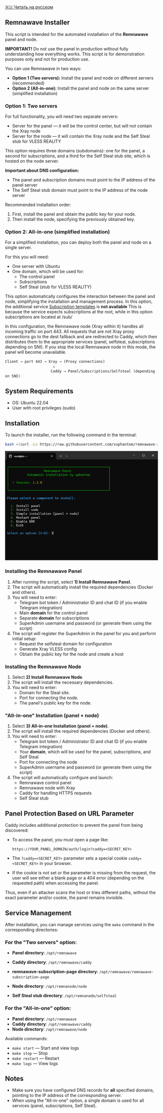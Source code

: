 [🇷🇺 Читать на русском](README.ru.md)

## Remnawave Installer

This script is intended for the automated installation of the **Remnawave** panel and node.

**IMPORTANT!** Do not use the panel in production without fully understanding how everything works. This script is for demonstration purposes only and not for production use.

You can use Remnawave in two ways:

- **Option 1 (Two servers):** Install the panel and node on different servers (recommended)
- **Option 2 (All-in-one):** Install the panel and node on the same server (simplified installation)

### Option 1: Two servers

For full functionality, you will need two separate servers:

- Server for the panel — it will be the control center, but will not contain the Xray node
- Server for the node — it will contain the Xray node and the Self Steal stub for VLESS REALITY

This option requires three domains (subdomains): one for the panel, a second for subscriptions, and a third for the Self Steal stub site, which is hosted on the node server.

**Important about DNS configuration:**

- The panel and subscription domains must point to the IP address of the panel server
- The Self Steal stub domain must point to the IP address of the node server

Recommended installation order:

1. First, install the panel and obtain the public key for your node.
2. Then install the node, specifying the previously obtained key.

### Option 2: All-in-one (simplified installation)

For a simplified installation, you can deploy both the panel and node on a single server.

For this you will need:

- One server with Ubuntu
- One domain, which will be used for:
  - The control panel
  - Subscriptions
  - Self Steal (stub for VLESS REALITY)

This option automatically configures the interaction between the panel and node, simplifying the installation and management process.
In this option, the additional service [Subscription templates](https://remna.st/subscription-templating/installation) is **not available**
This is because the service expects subscriptions at the root, while in this option subscriptions are located at /sub/

In this configuration, the Remnawave node (Xray within it) handles all incoming traffic on port 443. All requests that are not Xray proxy connections go to the dest fallback and are redirected to Caddy, which then distributes them to the appropriate services (panel, selfsteal, subscriptions depending on SNI). If you stop the local Remnawave node in this mode, the panel will become unavailable.

```
Client → port 443 → Xray → (Proxy connections)
                      ↓
                     Caddy → Panel/Subscriptions/Selfsteal (depending on SNI)
```

## System Requirements

- OS: Ubuntu 22.04
- User with root privileges (sudo)

## Installation

To launch the installer, run the following command in the terminal:

```bash
bash <(curl -Ls https://raw.githubusercontent.com/xxphantom/remnawave-installer/refs/heads/main/dist/install_remnawave.sh)
```

<p align="center"><img src="./assets/menu.png" alt="Remnawave Installer Menu"></p>

### Installing the Remnawave Panel

1. After running the script, select **1) Install Remnawave Panel**.
2. The script will automatically install the required dependencies (Docker and others).
3. You will need to enter:
   - Telegram bot token / Administrator ID and chat ID (if you enable Telegram integration)
   - Main **domain** for the control panel
   - Separate **domain** for subscriptions
   - SuperAdmin username and password (or generate them using the script)
4. The script will register the SuperAdmin in the panel for you and perform initial setup:
   - Request the selfsteal domain for configuration
   - Generate Xray VLESS config
   - Obtain the public key for the node and create a host

### Installing the Remnawave Node

1. Select **2) Install Remnawave Node**.
2. The script will install the necessary dependencies.
3. You will need to enter:
   - Domain for the Steal site.
   - Port for connecting the node.
    - The panel's public key for the node.

### "All-in-one" Installation (panel + node)

1. Select **3) All-in-one Installation (panel + node)**.
2. The script will install the required dependencies (Docker and others).
3. You will need to enter:
   - Telegram bot token / Administrator ID and chat ID (if you enable Telegram integration)
   - Your **domain**, which will be used for the panel, subscriptions, and Self Steal
   - Port for connecting the node
   - SuperAdmin username and password (or generate them using the script)
4. The script will automatically configure and launch:
   - Remnawave control panel
   - Remnawave node with Xray
   - Caddy for handling HTTPS requests
   - Self Steal stub

## Panel Protection Based on URL Parameter

Caddy includes additional protection to prevent the panel from being discovered:

- To access the panel, you must open a page like:

  ```
  https://YOUR_PANEL_DOMAIN/auth/login?caddy=<SECRET_KEY>
  ```

- The `?caddy=<SECRET_KEY>` parameter sets a special cookie `caddy=<SECRET_KEY>` in your browser.
- If the cookie is not set or the parameter is missing from the request, the user will see either a blank page or a 404 error (depending on the requested path) when accessing the panel.

Thus, even if an attacker scans the host or tries different paths, without the exact parameter and/or cookie, the panel remains invisible.

## Service Management

After installation, you can manage services using the `make` command in the corresponding directories:

### For the "Two servers" option:

- **Panel directory**: `/opt/remnawave`
- **Caddy directory**: `/opt/remnawave/caddy`
- **remnawave-subscription-page directory**: `/opt/remnawave/remnawave-subscription-page`

- **Node directory**: `/opt/remnanode/node`
- **Self Steal stub directory**: `/opt/remnanode/selfsteal`

### For the "All-in-one" option:

- **Panel directory**: `/opt/remnawave`
- **Caddy directory**: `/opt/remnawave/caddy`
- **Node directory**: `/opt/remnawave/node`

Available commands:

- `make start` — Start and view logs
- `make stop` — Stop
- `make restart` — Restart
- `make logs` — View logs

## Notes

- Make sure you have configured DNS records for **all** specified domains, pointing to the IP address of the corresponding server.
- When using the "All-in-one" option, a single domain is used for all services (panel, subscriptions, Self Steal).